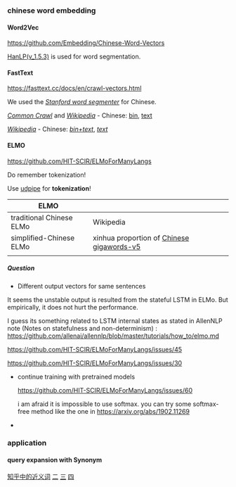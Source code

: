 

### chinese word embedding

#### Word2Vec

https://github.com/Embedding/Chinese-Word-Vectors

[HanLP(v_1.5.3)](https://github.com/hankcs/HanLP) is used for word segmentation.





#### FastText

https://fasttext.cc/docs/en/crawl-vectors.html

We used the [*Stanford word segmenter*](https://nlp.stanford.edu/software/segmenter.html) for Chinese.

[*Common Crawl*](http://commoncrawl.org/) and [*Wikipedia*](https://www.wikipedia.org/) - Chinese: [bin](https://dl.fbaipublicfiles.com/fasttext/vectors-crawl/cc.zh.300.bin.gz), [text](https://dl.fbaipublicfiles.com/fasttext/vectors-crawl/cc.zh.300.vec.gz) 

[*Wikipedia*](https://www.wikipedia.org/) - Chinese: [*bin+text*](https://dl.fbaipublicfiles.com/fasttext/vectors-wiki/wiki.zh.zip), [*text*](https://dl.fbaipublicfiles.com/fasttext/vectors-wiki/wiki.zh.vec) 

#### ELMO

https://github.com/HIT-SCIR/ELMoForManyLangs

Do remember tokenization!

Use [udpipe](http://ufal.mff.cuni.cz/udpipe) for **tokenization**!

| ELMO                     |                                                              |      |
| ------------------------ | ------------------------------------------------------------ | ---- |
| traditional Chinese ELMo | Wikipedia                                                    |      |
| simplified-Chinese ELMo  | xinhua proportion of [Chinese gigawords-v5](https://catalog.ldc.upenn.edu/ldc2011t13) |      |
|                          |                                                              |      |



##### Question

+ Different output vectors for same sentences

It seems the unstable output is resulted from the stateful LSTM in ELMo. But empirically, it does not hurt the performance.

I guess its something related to LSTM internal states as stated in AllenNLP note (Notes on statefulness and non-determinism) :
<https://github.com/allenai/allennlp/blob/master/tutorials/how_to/elmo.md>

https://github.com/HIT-SCIR/ELMoForManyLangs/issues/45

https://github.com/HIT-SCIR/ELMoForManyLangs/issues/30

+ continue training with pretrained models

  https://github.com/HIT-SCIR/ELMoForManyLangs/issues/60

  i am afraid it is impossible to use softmax. you can try some softmax-free method like the one in <https://arxiv.org/abs/1902.11269>

  

+ 

### application

#### query expansion with Synonym

[知乎中的近义词](https://zhuanlan.zhihu.com/p/23360840) [二](https://zhuanlan.zhihu.com/grapeot) [三]() [四](https://zhuanlan.zhihu.com/p/23891151)







